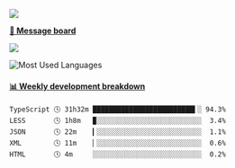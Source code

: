[![](https://count.getloli.com/get/@SmaIIstars.github.readme)](https://count.getloli.com/)


[**💬 Message board**](https://chat.getloli.com/room/@SmaIIstars.github)

[![](https://chat.getloli.com/room/@SmaIIstars.github/svg?width=600&height=100&limit=20&theme=light&fontSize=14)](https://chat.getloli.com/room/@SmaIIstars.github)


![Most Used Languages](https://github-readme-stats.vercel.app/api/top-langs/?username=SmaIIstars&theme=dark&layout=compact)

<!-- waka-box start -->
#### <a href="https://gist.github.com/e31f5e1b7a15ee54e2fc8fca68aa5e2b" target="_blank">📊 Weekly development breakdown</a>
```text
TypeScript 🕓 31h32m █████████████████████████▍░ 94.3%
LESS       🕓 1h8m   ▉░░░░░░░░░░░░░░░░░░░░░░░░░░  3.4%
JSON       🕓 22m    ▎░░░░░░░░░░░░░░░░░░░░░░░░░░  1.1%
XML        🕓 11m    ▏░░░░░░░░░░░░░░░░░░░░░░░░░░  0.6%
HTML       🕓 4m     ░░░░░░░░░░░░░░░░░░░░░░░░░░░  0.2%
```
<!-- Powered by https://github.com/YouEclipse/waka-box-go . -->
<!-- waka-box end -->
